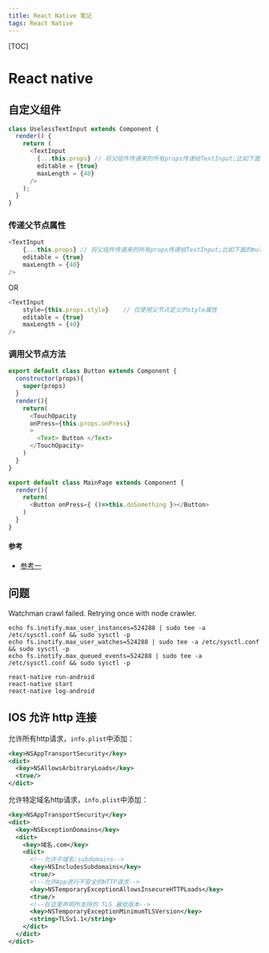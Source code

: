 ```yaml
---
title: React Native 笔记
tags: React Native
---
```


[TOC]

# React native

## 自定义组件

```javascript
class UselessTextInput extends Component {
  render() {
    return (
      <TextInput
        {...this.props} // 将父组件传递来的所有props传递给TextInput;比如下面的multiline和numberOfLines
        editable = {true}
        maxLength = {40}
      />
    );
  }
}
```

### 传递父节点属性

```javascript
<TextInput
	{...this.props} // 将父组件传递来的所有props传递给TextInput;比如下面的multiline和		numberOfLines
	editable = {true}
	maxLength = {40}
/>
```

OR

```javascript
<TextInput
	style={this.props.style}	// 仅使用父节点定义的style属性
	editable = {true}
	maxLength = {40}
/>
```



### 调用父节点方法

```javascript
export default class Button extends Component {
  constructor(props){
    super(props)
  }
  render(){
    return(
      <TouchOpacity
      onPress={this.props.onPress}
      >
        <Text> Button </Text>
      </TouchOpacity>
    )
  }
}
```

```javascript
export default class MainPage extends Component {
  render(){
    return(
      <Button onPress={ ()=>this.doSomething }></Button>
    )
  }
}
```

#### 参考

- [参考一](https://stackoverflow.com/questions/39037705/how-to-use-onpress-on-a-custom-component)

## 问题

Watchman crawl failed. Retrying once with node crawler.

```shell
echo fs.inotify.max_user_instances=524288 | sudo tee -a /etc/sysctl.conf && sudo sysctl -p
echo fs.inotify.max_user_watches=524288 | sudo tee -a /etc/sysctl.conf && sudo sysctl -p
echo fs.inotify.max_queued_events=524288 | sudo tee -a /etc/sysctl.conf && sudo sysctl -p
```

```shell
react-native run-android
react-native start
react-native log-android
```

## IOS 允许 http 连接

允许所有http请求，`info.plist`中添加：

```xml
<key>NSAppTransportSecurity</key>
<dict>
  <key>NSAllowsArbitraryLoads</key>
  <true/>
</dict>
```

允许特定域名http请求，`info.plist`中添加：

```xml
<key>NSAppTransportSecurity</key>
<dict>
  <key>NSExceptionDomains</key>
  <dict>
    <key>域名.com</key>
    <dict>
      <!--允许子域名:subdomains-->
      <key>NSIncludesSubdomains</key>
      <true/>
      <!--允许App进行不安全的HTTP请求-->
      <key>NSTemporaryExceptionAllowsInsecureHTTPLoads</key>
      <true/>
      <!--在这里声明所支持的 TLS 最低版本-->
      <key>NSTemporaryExceptionMinimumTLSVersion</key>
      <string>TLSv1.1</string>
    </dict>
  </dict>
</dict>
```

